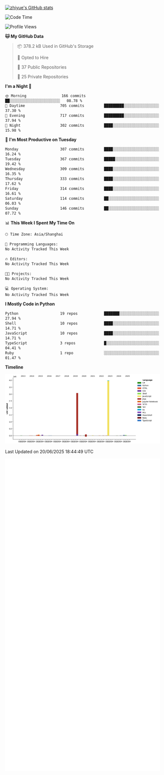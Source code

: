 
[![zhiyue's GitHub stats](https://github-readme-stats.vercel.app/api?username=zhiyue)](https://github.com/anuraghazra/github-readme-stats&&show_icons=true)

<!--START_SECTION:waka-->
![Code Time](http://img.shields.io/badge/Code%20Time-2%2C215%20hrs%2020%20mins-blue)

![Profile Views](http://img.shields.io/badge/Profile%20Views-2-blue)

**🐱 My GitHub Data** 

> 📦 378.2 kB Used in GitHub's Storage 
 > 
> 💼 Opted to Hire
 > 
> 📜 37 Public Repositories 
 > 
> 🔑 25 Private Repositories 
 > 
**I'm a Night 🦉** 

```text
🌞 Morning                166 commits         ██░░░░░░░░░░░░░░░░░░░░░░░   08.78 % 
🌆 Daytime                705 commits         █████████░░░░░░░░░░░░░░░░   37.30 % 
🌃 Evening                717 commits         █████████░░░░░░░░░░░░░░░░   37.94 % 
🌙 Night                  302 commits         ████░░░░░░░░░░░░░░░░░░░░░   15.98 % 
```
📅 **I'm Most Productive on Tuesday** 

```text
Monday                   307 commits         ████░░░░░░░░░░░░░░░░░░░░░   16.24 % 
Tuesday                  367 commits         █████░░░░░░░░░░░░░░░░░░░░   19.42 % 
Wednesday                309 commits         ████░░░░░░░░░░░░░░░░░░░░░   16.35 % 
Thursday                 333 commits         ████░░░░░░░░░░░░░░░░░░░░░   17.62 % 
Friday                   314 commits         ████░░░░░░░░░░░░░░░░░░░░░   16.61 % 
Saturday                 114 commits         ██░░░░░░░░░░░░░░░░░░░░░░░   06.03 % 
Sunday                   146 commits         ██░░░░░░░░░░░░░░░░░░░░░░░   07.72 % 
```


📊 **This Week I Spent My Time On** 

```text
🕑︎ Time Zone: Asia/Shanghai

💬 Programming Languages: 
No Activity Tracked This Week

🔥 Editors: 
No Activity Tracked This Week

🐱‍💻 Projects: 
No Activity Tracked This Week

💻 Operating System: 
No Activity Tracked This Week
```

**I Mostly Code in Python** 

```text
Python                   19 repos            ███████░░░░░░░░░░░░░░░░░░   27.94 % 
Shell                    10 repos            ████░░░░░░░░░░░░░░░░░░░░░   14.71 % 
JavaScript               10 repos            ████░░░░░░░░░░░░░░░░░░░░░   14.71 % 
TypeScript               3 repos             █░░░░░░░░░░░░░░░░░░░░░░░░   04.41 % 
Ruby                     1 repo              ░░░░░░░░░░░░░░░░░░░░░░░░░   01.47 % 
```



**Timeline**

![Lines of Code chart](https://raw.githubusercontent.com/zhiyue/zhiyue/main/assets/bar_graph.png)


 Last Updated on 20/06/2025 18:44:49 UTC
<!--END_SECTION:waka-->

<!-- [![Top Langs](https://github-readme-stats.vercel.app/api/top-langs/?username=zhiyue)](https://github.com/anuraghazra/github-readme-stats) -->

![](./github-metrics.svg)

